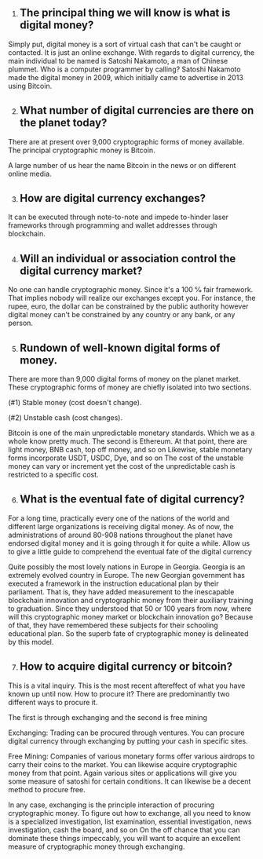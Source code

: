 1. ## The principal thing we will know is what is digital money? 

Simply put, digital money is a sort of virtual cash that can't be caught or contacted. It is just an online exchange. With regards to digital currency, the main individual to be named is Satoshi Nakamoto, a man of Chinese plummet. Who is a computer programmer by calling? Satoshi Nakamoto made the digital money in 2009, which initially came to advertise in 2013 using Bitcoin. 


2. ## What number of digital currencies are there on the planet today? 

There are at present over 9,000 cryptographic forms of money available. The principal cryptographic money is Bitcoin. 


A large number of us hear the name Bitcoin in the news or on different online media. 

3. ## How are digital currency exchanges? 

It can be executed through note-to-note and impede to-hinder laser frameworks through programming and wallet addresses through blockchain. 


4. ## Will an individual or association control the digital currency market? 

No one can handle cryptographic money. Since it's a 100 ℅ fair framework. That implies nobody will realize our exchanges except you. For instance, the rupee, euro, the dollar can be constrained by the public authority however digital money can't be constrained by any country or any bank, or any person. 


5. ## Rundown of well-known digital forms of money. 

There are more than 9,000 digital forms of money on the planet market. These cryptographic forms of money are chiefly isolated into two sections. 


(#1) Stable money (cost doesn't change). 

(#2) Unstable cash (cost changes). 

Bitcoin is one of the main unpredictable monetary standards. Which we as a whole know pretty much. The second is Ethereum. At that point, there are light money, BNB cash, top off money, and so on Likewise, stable monetary forms incorporate USDT, USDC, Dye, and so on The cost of the unstable money can vary or increment yet the cost of the unpredictable cash is restricted to a specific cost. 

6. ## What is the eventual fate of digital currency? 

For a long time, practically every one of the nations of the world and different large organizations is receiving digital money. As of now, the administrations of around 80-908 nations throughout the planet have endorsed digital money and it is going through it for quite a while. Allow us to give a little guide to comprehend the eventual fate of the digital currency 

Quite possibly the most lovely nations in Europe in Georgia. Georgia is an extremely evolved country in Europe. The new Georgian government has executed a framework in the instruction educational plan by their parliament. That is, they have added measurement to the inescapable blockchain innovation and cryptographic money from their auxiliary training to graduation. Since they understood that 50 or 100 years from now, where will this cryptographic money market or blockchain innovation go? Because of that, they have remembered these subjects for their schooling educational plan. So the superb fate of cryptographic money is delineated by this model. 

7. ## How to acquire digital currency or bitcoin? 

This is a vital inquiry. This is the most recent aftereffect of what you have known up until now. How to procure it? There are predominantly two different ways to procure it. 


The first is through exchanging and the second is free mining 

Exchanging: Trading can be procured through ventures. You can procure digital currency through exchanging by putting your cash in specific sites. 

Free Mining: Companies of various monetary forms offer various airdrops to carry their coins to the market. You can likewise acquire cryptographic money from that point. Again various sites or applications will give you some measure of satoshi for certain conditions. It can likewise be a decent method to procure free. 

In any case, exchanging is the principle interaction of procuring cryptographic money. To figure out how to exchange, all you need to know is a specialized investigation, list examination, essential investigation, news investigation, cash the board, and so on On the off chance that you can dominate these things impeccably, you will want to acquire an excellent measure of cryptographic money through exchanging.
